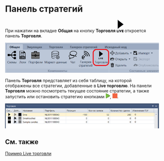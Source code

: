 # Панель стратегий

При нажатии на вкладке **Общая** на кнопку **Торговля** ![Designer Panel strategies 00](../images/Designer_Panel_strategies_00.png) откроется панель **Торговля**.

![Designer Panel strategies 01](../images/Designer_Panel_strategies_01.png)

Панель **Торговля** представляет из себя таблицу, на которой отображены все стратегии, добавленные в **Live торговлю**. На панели **Торговля** можно посмотреть текущее состояние стратегии, а также запустить или остановить стратегию кнопками ![Designer Panel Circuits 02](../images/Designer_Panel_Circuits_02.png), ![Designer Panel Circuits 03](../images/Designer_Panel_Circuits_03.png).

![Designer Panel strategies 02](../images/Designer_Panel_strategies_02.png)

## См. также

[Пример Live торговли](Designer_Example_of_Live_trading.md)
